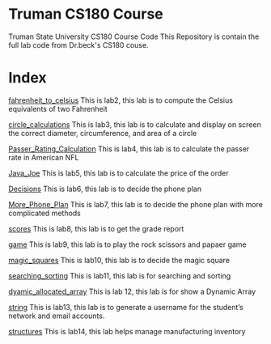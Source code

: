 # Truman CS180 Course
 Truman State University CS180 Course Code
 This Repository is contain the full lab code from Dr.beck's CS180 couse.

# Index
[fahrenheit_to_celsius](https://github.com/TheRealMilesLee/Truman-CS180-Course/tree/master/lab02a) This is lab2, this lab is to compute the Celsius equivalents of two Fahrenheit

[circle_calculations](https://github.com/TheRealMilesLee/Truman-CS180-Course/tree/master/lab02b) This is lab3, this lab is to calculate and display on screen the correct diameter, circumference, and area of a circle

[Passer_Rating_Calculation](https://github.com/TheRealMilesLee/Truman-CS180-Course/tree/master/lab03a) This is lab4, this lab is to calculate the passer rate in American NFL

[Java_Joe](https://github.com/TheRealMilesLee/Truman-CS180-Course/tree/master/lab03b) This is lab5, this lab is to calculate the price of the order

[Decisions](https://github.com/TheRealMilesLee/Truman-CS180-Course/tree/master/lab05) This is lab6, this lab is to decide the phone plan

[More_Phone_Plan](https://github.com/TheRealMilesLee/Truman-CS180-Course/tree/master/lab06) This is lab7, this lab is to decide the phone plan with more complicated methods

[scores](https://github.com/TheRealMilesLee/Truman-CS180-Course/tree/master/lab07) This is lab8, this lab is to get the grade report

[game](https://github.com/TheRealMilesLee/Truman-CS180-Course/tree/master/lab08) This is lab9, this lab is to play the rock scissors and papaer game

[magic_squares](https://github.com/TheRealMilesLee/Truman-CS180-Course/tree/master/lab09) This is lab10, this lab is to decide the magic square

[searching_sorting](https://github.com/TheRealMilesLee/Truman-CS180-Course/tree/master/lab10) This is lab11, this lab is for searching and sorting

[dyamic_allocated_array](https://github.com/TheRealMilesLee/Truman-CS180-Course/tree/master/lab11) This is lab 12, this lab is for show a Dynamic Array

[string](https://github.com/TheRealMilesLee/Truman-CS180-Course/tree/master/lab12) This is lab13, this lab is to generate a username for the student’s network and email accounts.

[structures](https://github.com/TheRealMilesLee/Truman-CS180-Course/tree/master/lab13) This is lab14, this lab helps manage manufacturing inventory
